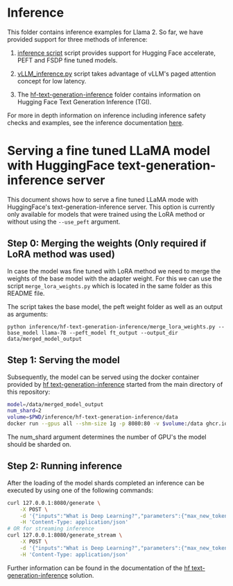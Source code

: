 # Inference

This folder contains inference examples for Llama 2. So far, we have provided support for three methods of inference:

1. [inference script](inference.py) script provides support for Hugging Face accelerate, PEFT and FSDP fine tuned models.

2. [vLLM_inference.py](vLLM_inference.py) script takes advantage of vLLM's paged attention concept for low latency.

3. The [hf-text-generation-inference](hf-text-generation-inference/README.md) folder contains information on Hugging Face Text Generation Inference (TGI).

For more in depth information on inference including inference safety checks and examples, see the inference documentation [here](../docs/inference.md).


# Serving a fine tuned LLaMA model with HuggingFace text-generation-inference server

This document shows how to serve a fine tuned LLaMA mode with HuggingFace's text-generation-inference server. This option is currently only available for models that were trained using the LoRA method or without using the `--use_peft` argument.

## Step 0: Merging the weights (Only required if LoRA method was used) 

In case the model was fine tuned with LoRA method we need to merge the weights of the base model with the adapter weight. For this we can use the script `merge_lora_weights.py` which is located in the same folder as this README file.

The script takes the base model, the peft weight folder as well as an output as arguments:

```
python inference/hf-text-generation-inference/merge_lora_weights.py --base_model llama-7B --peft_model ft_output --output_dir data/merged_model_output
```

## Step 1: Serving the model
Subsequently, the model can be served using the docker container provided by [hf text-generation-inference](https://github.com/huggingface/text-generation-inference) started from the main directory of this repository:

```bash
model=/data/merged_model_output
num_shard=2
volume=$PWD/inference/hf-text-generation-inference/data
docker run --gpus all --shm-size 1g -p 8080:80 -v $volume:/data ghcr.io/huggingface/text-generation-inference:latest --model-id $model --num-shard $num_shard
```

The num_shard argument determines the number of GPU's the model should be sharded on.

## Step 2: Running inference
After the loading of the model shards completed an inference can be executed by using one of the following commands:

```bash
curl 127.0.0.1:8080/generate \
    -X POST \
    -d '{"inputs":"What is Deep Learning?","parameters":{"max_new_tokens":17}}' \
    -H 'Content-Type: application/json'
# OR for streaming inference
curl 127.0.0.1:8080/generate_stream \
    -X POST \
    -d '{"inputs":"What is Deep Learning?","parameters":{"max_new_tokens":17}}' \
    -H 'Content-Type: application/json'
```

Further information can be found in the documentation of the [hf text-generation-inference](https://github.com/huggingface/text-generation-inference) solution.






